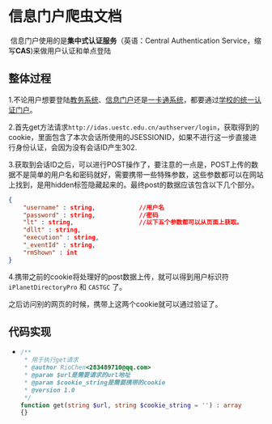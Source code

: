 # 信息门户爬虫文档

​	信息门户使用的是**集中式认证服务**（英语：Central Authentication Service，缩写**CAS**)来做用户认证和单点登陆

## 整体过程

1.不论用户想要登陆[教务系统](http://eams.uestc.edu.cn/eams)、[信息门户](http://portal.uestc.edu.cn/)还是[一卡通系统](http://ecard.uestc.edu.cn/)，都要通过[学校的统一认证门户](http://idas.uestc.edu.cn/authserver/login)。

2.首先get方法请求`http://idas.uestc.edu.cn/authserver/login`，获取得到的cookie，里面包含了本次会话所使用的JSESSIONID，如果不进行这一步直接进行身份认证，会因为没有会话ID产生302.

3.获取到会话ID之后，可以进行POST操作了，要注意的一点是，POST上传的数据不是简单的用户名和密码就好，需要携带一些特殊参数，这些参数都可以在网站上找到，是用hidden标签隐藏起来的。最终post的数据应该包含以下几个部分。

```json
{
    "username" : string,			//用户名
    "password" : string,			//密码
    "lt" : string,					//以下五个参数都可以从页面上获取。
    "dllt" : string,
    "execution" : string,
    "_eventId" : string,
    "rmShown" : int
}
```

4.携带之前的cookie将处理好的post数据上传，就可以得到用户标识符`iPlanetDirectoryPro` 和 `CASTGC` 了。

之后访问别的网页的时候，携带上这两个cookie就可以通过验证了。

## 代码实现

- ```php
  /**
   * 用于执行get请求
   * @author RioChen<283489710@qq.com>
   * @param $url是需要请求的url地址
   * @param $cookie_string是需要携带的cookie
   * @version 1.0
   */
  function get(string $url, string $cookie_string = '') : array
  {}
  ```

